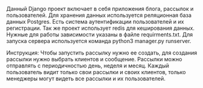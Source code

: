 Данный Django проект включает в себя приложения блога, рассылок и пользователей.
Для хранения данных используется реляционная база данных Postgres.
Есть система аутентификации пользователей и их регистрации. Так же проект использует redis для кеширования данных.
Нужные для работы зависимости указаны в файле requirments.txt. Для запуска сервера используется команда python3 manager.py runserver.

Инструкция:
Чтобы запустить рассылку нужно ее создать, для создания рассылки нужно выбрать клиентов и сообщение.
Рассылки можно отправлять с периодичностью день, неделя и месяц.
Каждый пользователь видит только свои рассылки и своих клиентов, только менеджеры могут видеть все рассылки и их пользователей.

